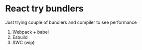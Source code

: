 # React try bundlers
Just trying couple of bundlers and compiler to see performance

1. Webpack + babel
2. Esbuild
3. SWC (wip)